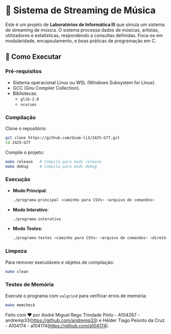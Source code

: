 # 🎵 Sistema de Streaming de Música

Este é um projeto de **Laboratórios de Informática III** que simula um sistema de streaming de música. O sistema processa dados de músicas, artistas, utilizadores e estatísticas, respondendo a consultas definidas. Foca-se em modularidade, encapsulamento, e boas práticas de programação em C.

## 🚀 Como Executar

### Pré-requisitos
- Sistema operacional Linux ou WSL (Windows Subsystem for Linux).
- GCC (Gnu Compiler Collection).
- Bibliotecas:
  - `glib-2.0`
  - `ncurses`

### Compilação
Clone o repositório:
```bash
git clone https://github.com/dium-li3/2425-G77.git
cd 2425-G77
```

Compile o projeto:
```bash
make release   # Compila para modo release
make debug     # Compila para modo debug
```

### Execução
- **Modo Principal**:
  ```bash
  ./programa-principal <caminho para CSVs> <arquivo de comandos>
  ```
- **Modo Interativo**:
  ```bash
  ./programa-interativo
  ```
- **Modo Testes**:
  ```bash
  ./programa-testes <caminho para CSVs> <arquivo de comandos> <diretório esperado>
  ```

### Limpeza
Para remover executáveis e objetos de compilação:
```bash
make clean
```

### Testes de Memória
Execute o programa com `valgrind` para verificar erros de memória:
```bash
make memcheck
```
Feito com ❤️ por  André Miguel Rego Trindade Pinto - A104267 - andremp33(https://github.com/andremp33) e Hélder Tiago Peixoto da Cruz - A104174 - a104174(https://github.com/a104174).
